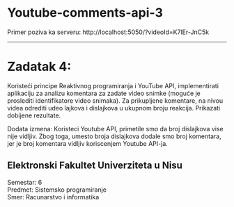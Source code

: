 # Youtube-comments-api-3

Primer poziva ka serveru: 
http://localhost:5050/?videoId=K7lEr-JnC5k

--------------------------------------------------------------------------------------------------------
# Zadatak 4:
Koristeći principe Reaktivnog programiranja i YouTube API, implementirati aplikaciju za analizu komentara za zadate video snimke (moguće je proslediti identifikatore video snimaka). Za prikupljene komentare, na nivou videa odrediti udeo lajkova i dislajkova u ukupnom broju reakcija. Prikazati dobijene rezultate.      

Dodata izmena: Koristeci Youtube API, primetile smo da broj dislajkova vise nije vidljiv. Zbog toga, umesto broja dislajkova dodale smo broj komentara, jer je broj komentara vidljiv koriscenjem Youtube API-ja.

## Elektronski Fakultet Univerziteta u Nisu
Semestar: 6  
Predmet: Sistemsko programiranje  
Smer: Racunarstvo i informatika  
